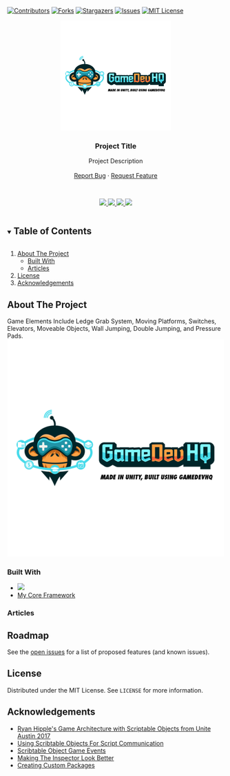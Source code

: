 <!-- PROJECT SHIELDS -->
[![Contributors][contributors-shield]][contributors-url]
[![Forks][forks-shield]][forks-url]
[![Stargazers][stars-shield]][stars-url]
[![Issues][issues-shield]][issues-url]
[![MIT License][license-shield]][license-url]




<!-- PROJECT LOGO -->
<p align="center">
  <a href="https://github.com/JamesLaFritz/MyProjectTemplate">
    <img src="Images/Logo.png" alt="Logo" width="256" height="256">
  </a>
</p>

  <h3 align="center">Project Title</h3>

  <p align="center">
    Project Description
    <br />
    <br />
    <a href="https://github.com/JamesLaFritz/MyProjectTemplate/issues">Report Bug</a>
    ·
    <a href="https://github.com/JamesLaFritz/MyProjectTemplate/issues">Request Feature</a>
  </p>
<br />


<!-- Links -->
<p align="center">
  <a href="https://jameslafritz.intensive.gamedevhq.com/">
	  <img src="https://img.shields.io/badge/Portfolio-21759B?style=for-the-badge&logo=wordpress&logoColor=white"/>
  </a>
  <a href="https://www.linkedin.com/in/james-lafritz/">
	  <img src="https://img.shields.io/badge/LinkedIn-0077B5?style=for-the-badge&logo=linkedin&logoColor=white"/>
  </a> 
  <a href="https://ktmarine1999.medium.com/">
	  <img src="https://img.shields.io/badge/Articles-12100E?style=for-the-badge&logo=medium&logoColor=white"/>
  </a>
  <a href="https://ktmarine1999.itch.io/"><img src="https://static.itch.io/images/logo-white-new.svg" width="100"/></a>
  </a>
</p>



<!-- TABLE OF CONTENTS -->
<details open="open">
  <summary><h2 style="display: inline-block">Table of Contents</h2></summary>
  <ol>
    <li>
      <a href="#about-the-project">About The Project</a>
	  <ul>
        <li><a href="#built-with">Built With</a></li>
      </ul>
      <ul>
        <li><a href="#articles">Articles</a></li>
      </ul>
    </li>
    <li><a href="#license">License</a></li>
    <li><a href="#acknowledgements">Acknowledgements</a></li>
  </ol>
</details>



<!-- ABOUT THE PROJECT -->
## About The Project

Game Elements Include Ledge Grab System, Moving Platforms, Switches, Elevators, Moveable Objects, Wall Jumping, Double
Jumping, and Pressure Pads.
![Product Name Screen Shot](Images/ScreenShot.png)



### Built With

* <a href="https://store.unity.com/download-nuo"><img src="https://img.shields.io/badge/Unity-100000?style=for-the-badge&logo=unity&logoColor=white"/></a>
* [My Core Framework](https://github.com/JamesLaFritz/CoreFrameWork)


<!-- Articles -->
### Articles
[]()
[]()
[]()



<!-- ROADMAP -->
## Roadmap

See the [open issues](https://github.com/JamesLaFritz/MyProjectTemplate/issues) for a list of proposed features (and known issues).



<!-- LICENSE -->
## License

Distributed under the MIT License. See `LICENSE` for more information.


<!-- ACKNOWLEDGEMENTS -->
## Acknowledgements

* [Ryan Hipple's Game Architecture with Scriptable Objects from Unite Austin 2017 ](https://github.com/roboryantron/Unite2017)
* [Using Scribtable Objects For Script Communication](https://blog.devgenius.io/script-communication-in-unity-using-scriptable-objects-ad2ef0d99c59)
* [Scribtable Object Game Events](https://blog.devgenius.io/scriptableobject-game-events-1f3401bbde72)
* [Making The Inspector Look Better](https://blog.devgenius.io/making-the-inspector-look-better-175baf39ada0)
* [Creating Custom Packages](https://blog.devgenius.io/creating-custom-packages-for-use-in-unity-7dfbaa49e4b4)


<!-- MARKDOWN LINKS & IMAGES -->
<!-- https://www.markdownguide.org/basic-syntax/#reference-style-links -->
[contributors-shield]: https://img.shields.io/github/contributors/JamesLafritz/MyProjectTemplate.svg?style=for-the-badge
[contributors-url]: https://github.com/JamesLafritz/MyProjectTemplate/graphs/contributors
[forks-shield]: https://img.shields.io/github/forks/JamesLafritz/MyProjectTemplate.svg?style=for-the-badge
[forks-url]: https://github.com/JamesLafritz/MyProjectTemplate/network/members
[stars-shield]: https://img.shields.io/github/stars/JamesLafritz/MyProjectTemplate.svg?style=for-the-badge
[stars-url]: https://github.com/JamesLafritz/MyProjectTemplate/stargazers
[issues-shield]: https://img.shields.io/github/issues/JamesLafritz/MyProjectTemplate.svg?style=for-the-badge
[issues-url]: https://github.com/JamesLafritz/MyProjectTemplate/issues
[license-shield]: https://img.shields.io/github/license/JamesLafritz/MyProjectTemplate.svg?style=for-the-badge
[license-url]: https://github.com/JamesLafritz/MyProjectTemplate/blob/main/LICENSE
